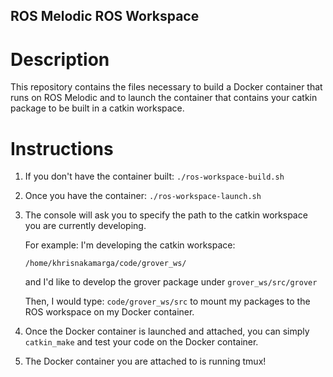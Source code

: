 ## ROS Melodic ROS Workspace

# Description
This repository contains the files necessary to build a Docker container that 
runs on ROS Melodic and to launch the container that contains your catkin
package to be built in a catkin workspace.

# Instructions

1. If you don't have the container built: `./ros-workspace-build.sh`
2. Once you have the container: `./ros-workspace-launch.sh`
3. The console will ask you to specify the path to the catkin workspace
   you are currently developing.

   For example: I'm developing the catkin workspace: 

   `/home/khrisnakamarga/code/grover_ws/`

   and I'd like to develop the grover package under `grover_ws/src/grover`

   Then, I would type: `code/grover_ws/src` to mount my packages to the ROS
   workspace on my Docker container.
4. Once the Docker container is launched and attached, you can simply `catkin_make`
   and test your code on the Docker container.
5. The Docker container you are attached to is running tmux!
